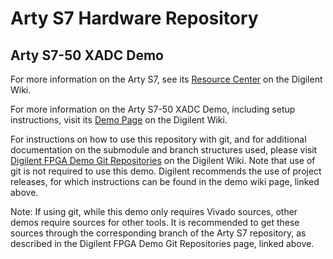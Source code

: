 # Arty S7 Hardware Repository

## Arty S7-50 XADC Demo

For more information on the Arty S7, see its [Resource Center](https://reference.digilentinc.com/reference/programmable-logic/arty-s7/start) on the Digilent Wiki.

For more information on the Arty S7-50 XADC Demo, including setup instructions, visit its [Demo Page](https://reference.digilentinc.com/reference/programmable-logic/arty-s7/demos/xadc) on the Digilent Wiki.

For instructions on how to use this repository with git, and for additional documentation on the submodule and branch structures used, please visit [Digilent FPGA Demo Git Repositories](https://reference.digilentinc.com/reference/programmable-logic/documents/git) on the Digilent Wiki. Note that use of git is not required to use this demo. Digilent recommends the use of project releases, for which instructions can be found in the demo wiki page, linked above.

Note: If using git, while this demo only requires Vivado sources, other demos require sources for other tools. It is recommended to get these sources through the corresponding branch of the Arty S7 repository, as described in the Digilent FPGA Demo Git Repositories page, linked above.
